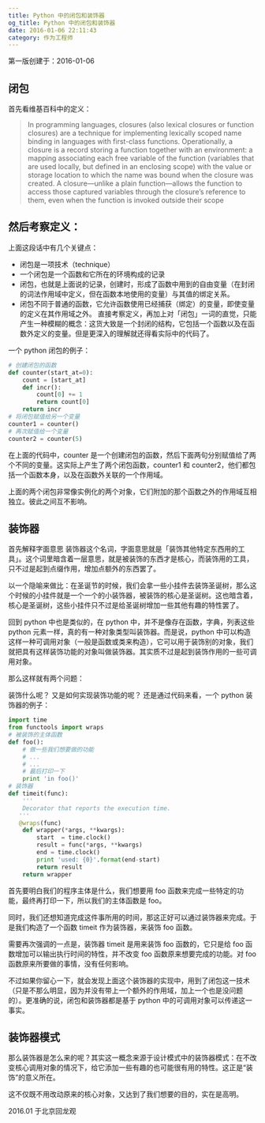 ```yaml
---
title: Python 中的闭包和装饰器
og_title: Python 中的闭包和装饰器
date: 2016-01-06 22:11:43
category: 作为工程师
---
```


第一版创建于：2016-01-06

## 闭包
首先看维基百科中的定义：
> In programming languages, closures (also lexical closures or function closures) are a technique for implementing lexically scoped name binding in languages with first-class functions. Operationally, a closure is a record storing a function together with an environment: a mapping associating each free variable of the function (variables that are used locally, but defined in an enclosing scope) with the value or storage location to which the name was bound when the closure was created. A closure—unlike a plain function—allows the function to access those captured variables through the closure’s reference to them, even when the function is invoked outside their scope

## 然后考察定义：
上面这段话中有几个关键点：

* 闭包是一项技术（technique）
* 一个闭包是一个函数和它所在的环境构成的记录
* 闭包，也就是上面说的记录，创建时，形成了函数中用到的自由变量（在封闭的词法作用域中定义，但在函数本地使用的变量）与其值的绑定关系。
* 闭包不同于普通的函数，它允许函数使用已经捕获（绑定）的变量，即使变量的定义在其作用域之外。
直接考察定义，再加上对「闭包」一词的直觉，只能产生一种模糊的概念：这货大致是一个封闭的结构，它包括一个函数以及在函数外定义的变量。但是更深入的理解就还得看实际中的代码了。

一个 python 闭包的例子：
```python
# 创建闭包的函数
def counter(start_at=0):
	count = [start_at]
	def incr():
		count[0] += 1
		return count[0]
	return incr
# 将闭包赋值给另一个变量
counter1 = counter()
# 再次赋值给一个变量
counter2 = counter(5)
```

在上面的代码中，counter 是一个创建闭包的函数，然后下面两句分别赋值给了两个不同的变量。这实际上产生了两个闭包函数，counter1 和 counter2，他们都包括一个函数本身，以及在函数外关联的一个作用域。

上面的两个闭包非常像实例化的两个对象，它们附加的那个函数之外的作用域互相独立。彼此之间互不影响。

## 装饰器
首先解释字面意思
装饰器这个名词，字面意思就是「装饰其他特定东西用的工具」。这个词里暗含着一层意思，就是被装饰的东西才是核心，而装饰用的工具，只不过是起到点缀作用，增加点额外的东西罢了。

以一个隐喻来做比：在圣诞节的时候，我们会拿一些小挂件去装饰圣诞树，那么这个时候的小挂件就是一个一个的小装饰器，被装饰的核心是圣诞树。这也暗含着，核心是圣诞树，这些小挂件只不过是给圣诞树增加一些其他有趣的特性罢了。

回到 python 中也是类似的，在 python 中，并不是像存在函数，字典，列表这些 python 元素一样，真的有一种对象类型叫装饰器。而是说，python 中可以构造这样一种可调用对象（一般是函数或类来构造），它可以用于装饰别的对象，我们就把具有这样装饰功能的对象叫做装饰器。其实质不过是起到装饰作用的一些可调用对象。

那么这样就有两个问题：

装饰什么呢？
又是如何实现装饰功能的呢？
还是通过代码来看，一个 python 装饰器的例子：

```python
import time
from functools import wraps
# 被装饰的主体函数
def foo():
	# 做一些我们想要做的功能
	# ...
	# ...
	# 最后打印一下
	print 'in foo()'
# 装饰器	
def timeit(func):
	'''
	Decorator that reports the execution time.
   '''
   @wraps(func)
	def wrapper(*args, **kwargs):
		start  = time.clock()
		result = func(*args, **kwargs)
		end = time.clock()
		print 'used: {0}'.format(end-start)
		return result
	return wrapper
```

首先要明白我们的程序主体是什么，我们想要用 foo 函数来完成一些特定的功能，最终再打印一下，所以我们的主体函数是 foo。

同时，我们还想知道完成这件事所用的时间，那这正好可以通过装饰器来完成。于是我们构造了一个函数 timeit 作为装饰器，来装饰 foo 函数。

需要再次强调的一点是，装饰器 timeit 是用来装饰 foo 函数的，它只是给 foo 函数增加可以输出执行时间的特性，并不改变 foo 函数原来想要完成的功能。对 foo 函数原来所要做的事情，没有任何影响。

不过如果你留心一下，就会发现上面这个装饰器的实现中，用到了闭包这一技术（只是不那么明显，因为并没有带上一个额外的作用域，加上一个也是没问题的）。更准确的说，闭包和装饰器都是基于 python 中的可调用对象可以传递这一事实。

## 装饰器模式
那么装饰器是怎么来的呢？其实这一概念来源于设计模式中的装饰器模式：在不改变核心调用对象的情况下，给它添加一些有趣的也可能很有用的特性。这正是“装饰”的意义所在。

这不仅既不用改动原来的核心对象，又达到了我们想要的目的，实在是高明。

2016.01 于北京回龙观